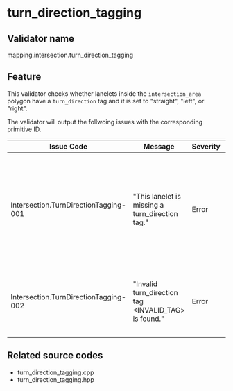 # turn_direction_tagging

## Validator name

mapping.intersection.turn_direction_tagging

## Feature

This validator checks whether lanelets inside the `intersection_area` polygon have a `turn_direction` tag and it is set to "straight", "left", or "right".

The validator will output the follwoing issues with the corresponding primitive ID.

| Issue Code                            | Message                                              | Severity | Primitive | Description                                                                                                        | Approach                                                                                                                                                             |
| ------------------------------------- | ---------------------------------------------------- | -------- | --------- | ------------------------------------------------------------------------------------------------------------------ | -------------------------------------------------------------------------------------------------------------------------------------------------------------------- |
| Intersection.TurnDirectionTagging-001 | "This lanelet is missing a turn_direction tag."      | Error    | Lanelet   | Lanelets at intersections must have a `turn_direction` tag but this lanelet doesn't have it.                       | Set a `turn_direction` tag to the lanelet with a value of `straight`, `left` or `right`. This tells the vehicle whether to use the blinkers or not at intersections. |
| Intersection.TurnDirectionTagging-002 | "Invalid turn_direction tag <INVALID_TAG> is found." | Error    | Lanelet   | The `turn_direction` tag of this lanelet is set to <INVALID_TAG> while it has to be `straight`, `left` or `right`. | Fix the tag value to `straight`, `left` or `right`.                                                                                                                  |

## Related source codes

- turn_direction_tagging.cpp
- turn_direction_tagging.hpp
